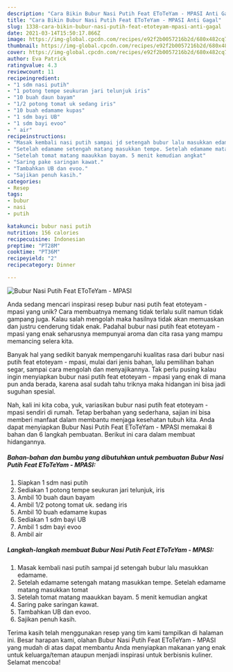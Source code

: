 ```yaml
---
description: "Cara Bikin Bubur Nasi Putih Feat EToTeYam - MPASI Anti Gagal"
title: "Cara Bikin Bubur Nasi Putih Feat EToTeYam - MPASI Anti Gagal"
slug: 1338-cara-bikin-bubur-nasi-putih-feat-etoteyam-mpasi-anti-gagal
date: 2021-03-14T15:50:17.866Z
image: https://img-global.cpcdn.com/recipes/e92f2b0057216b2d/680x482cq70/bubur-nasi-putih-feat-etoteyam-mpasi-foto-resep-utama.jpg
thumbnail: https://img-global.cpcdn.com/recipes/e92f2b0057216b2d/680x482cq70/bubur-nasi-putih-feat-etoteyam-mpasi-foto-resep-utama.jpg
cover: https://img-global.cpcdn.com/recipes/e92f2b0057216b2d/680x482cq70/bubur-nasi-putih-feat-etoteyam-mpasi-foto-resep-utama.jpg
author: Eva Patrick
ratingvalue: 4.3
reviewcount: 11
recipeingredient:
- "1 sdm nasi putih"
- "1 potong tempe seukuran jari telunjuk iris"
- "10 buah daun bayam"
- "1/2 potong tomat uk sedang iris"
- "10 buah edamame kupas"
- "1 sdm bayi UB"
- "1 sdm bayi evoo"
- " air"
recipeinstructions:
- "Masak kembali nasi putih sampai jd setengah bubur lalu masukkan edamame."
- "Setelah edamame setengah matang masukkan tempe. Setelah edamame matang masukkan tomat"
- "Setelah tomat matang maaukkan bayam. 5 menit kemudian angkat"
- "Saring pake saringan kawat."
- "Tambahkan UB dan evoo."
- "Sajikan penuh kasih."
categories:
- Resep
tags:
- bubur
- nasi
- putih

katakunci: bubur nasi putih 
nutrition: 156 calories
recipecuisine: Indonesian
preptime: "PT28M"
cooktime: "PT36M"
recipeyield: "2"
recipecategory: Dinner

---
```



![Bubur Nasi Putih Feat EToTeYam - MPASI](https://img-global.cpcdn.com/recipes/e92f2b0057216b2d/680x482cq70/bubur-nasi-putih-feat-etoteyam-mpasi-foto-resep-utama.jpg)

Anda sedang mencari inspirasi resep bubur nasi putih feat etoteyam - mpasi yang unik? Cara membuatnya memang tidak terlalu sulit namun tidak gampang juga. Kalau salah mengolah maka hasilnya tidak akan memuaskan dan justru cenderung tidak enak. Padahal bubur nasi putih feat etoteyam - mpasi yang enak seharusnya mempunyai aroma dan cita rasa yang mampu memancing selera kita.

Banyak hal yang sedikit banyak mempengaruhi kualitas rasa dari bubur nasi putih feat etoteyam - mpasi, mulai dari jenis bahan, lalu pemilihan bahan segar, sampai cara mengolah dan menyajikannya. Tak perlu pusing kalau ingin menyiapkan bubur nasi putih feat etoteyam - mpasi yang enak di mana pun anda berada, karena asal sudah tahu triknya maka hidangan ini bisa jadi suguhan spesial.




Nah, kali ini kita coba, yuk, variasikan bubur nasi putih feat etoteyam - mpasi sendiri di rumah. Tetap berbahan yang sederhana, sajian ini bisa memberi manfaat dalam membantu menjaga kesehatan tubuh kita. Anda dapat menyiapkan Bubur Nasi Putih Feat EToTeYam - MPASI memakai 8 bahan dan 6 langkah pembuatan. Berikut ini cara dalam membuat hidangannya.

<!--inarticleads1-->

##### Bahan-bahan dan bumbu yang dibutuhkan untuk pembuatan Bubur Nasi Putih Feat EToTeYam - MPASI:

1. Siapkan 1 sdm nasi putih
1. Sediakan 1 potong tempe seukuran jari telunjuk, iris
1. Ambil 10 buah daun bayam
1. Ambil 1/2 potong tomat uk. sedang iris
1. Ambil 10 buah edamame kupas
1. Sediakan 1 sdm bayi UB
1. Ambil 1 sdm bayi evoo
1. Ambil  air




<!--inarticleads2-->

##### Langkah-langkah membuat Bubur Nasi Putih Feat EToTeYam - MPASI:

1. Masak kembali nasi putih sampai jd setengah bubur lalu masukkan edamame.
1. Setelah edamame setengah matang masukkan tempe. Setelah edamame matang masukkan tomat
1. Setelah tomat matang maaukkan bayam. 5 menit kemudian angkat
1. Saring pake saringan kawat.
1. Tambahkan UB dan evoo.
1. Sajikan penuh kasih.




Terima kasih telah menggunakan resep yang tim kami tampilkan di halaman ini. Besar harapan kami, olahan Bubur Nasi Putih Feat EToTeYam - MPASI yang mudah di atas dapat membantu Anda menyiapkan makanan yang enak untuk keluarga/teman ataupun menjadi inspirasi untuk berbisnis kuliner. Selamat mencoba!
